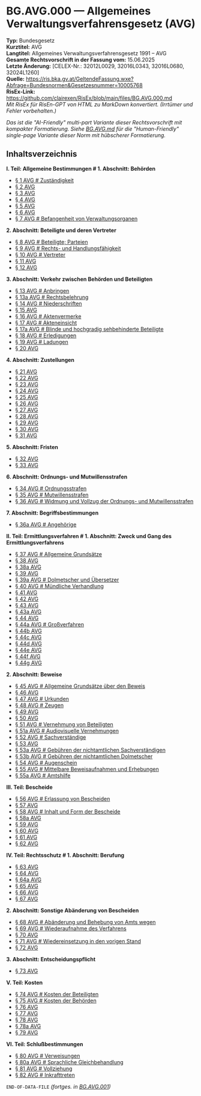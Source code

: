 # BG.AVG.000 — Allgemeines Verwaltungsverfahrensgesetz (AVG)
**Typ:** Bundesgesetz  
**Kurztitel:** AVG  
**Langtitel:** Allgemeines Verwaltungsverfahrensgesetz 1991 – AVG  
**Gesamte Rechtsvorschrift in der Fassung vom:** 15.06.2025  
**Letzte Änderung:** [CELEX-Nr.: 32012L0029, 32016L0343, 32016L0680, 32024L1260]  
**Quelle:** https://ris.bka.gv.at/GeltendeFassung.wxe?Abfrage=Bundesnormen&Gesetzesnummer=10005768  
**RisEx-Link:** https://github.com/clairexen/RisEx/blob/main/files/BG.AVG.000.md  
*Mit RisEx für RisEn-GPT von HTML zu MarkDown konvertiert. (Irrtümer und Fehler vorbehalten.)*

*Das ist die "AI-Friendly" multi-part Variante dieser Rechtsvorschrift mit kompakter Formatierung. Siehe [BG.AVG.md](BG.AVG.md) für die "Human-Friendly" single-page Variante dieser Norm mit hübscherer Formatierung.*

## Inhaltsverzeichnis

**I. Teil: Allgemeine Bestimmungen # 1. Abschnitt: Behörden**  
* [§ 1 AVG # Zuständigkeit](BG.AVG.001.md#1-avg--zuständigkeit)  
* [§ 2 AVG](BG.AVG.001.md#2-avg)  
* [§ 3 AVG](BG.AVG.001.md#3-avg)  
* [§ 4 AVG](BG.AVG.001.md#4-avg)  
* [§ 5 AVG](BG.AVG.001.md#5-avg)  
* [§ 6 AVG](BG.AVG.001.md#6-avg)  
* [§ 7 AVG # Befangenheit von Verwaltungsorganen](BG.AVG.001.md#7-avg--befangenheit-von-verwaltungsorganen)

**2. Abschnitt: Beteiligte und deren Vertreter**  
* [§ 8 AVG # Beteiligte; Parteien](BG.AVG.001.md#8-avg--beteiligte-parteien)  
* [§ 9 AVG # Rechts- und Handlungsfähigkeit](BG.AVG.001.md#9-avg--rechts--und-handlungsfähigkeit)  
* [§ 10 AVG # Vertreter](BG.AVG.001.md#10-avg--vertreter)  
* [§ 11 AVG](BG.AVG.001.md#11-avg)  
* [§ 12 AVG](BG.AVG.001.md#12-avg)

**3. Abschnitt: Verkehr zwischen Behörden und Beteiligten**  
* [§ 13 AVG # Anbringen](BG.AVG.001.md#13-avg--anbringen)  
* [§ 13a AVG # Rechtsbelehrung](BG.AVG.001.md#13a-avg--rechtsbelehrung)  
* [§ 14 AVG # Niederschriften](BG.AVG.001.md#14-avg--niederschriften)  
* [§ 15 AVG](BG.AVG.001.md#15-avg)  
* [§ 16 AVG # Aktenvermerke](BG.AVG.001.md#16-avg--aktenvermerke)  
* [§ 17 AVG # Akteneinsicht](BG.AVG.001.md#17-avg--akteneinsicht)  
* [§ 17a AVG # Blinde und hochgradig sehbehinderte Beteiligte](BG.AVG.001.md#17a-avg--blinde-und-hochgradig-sehbehinderte-beteiligte)  
* [§ 18 AVG # Erledigungen](BG.AVG.001.md#18-avg--erledigungen)  
* [§ 19 AVG # Ladungen](BG.AVG.001.md#19-avg--ladungen)  
* [§ 20 AVG](BG.AVG.001.md#20-avg)

**4. Abschnitt: Zustellungen**  
* [§ 21 AVG](BG.AVG.001.md#21-avg)  
* [§ 22 AVG](BG.AVG.001.md#22-avg)  
* [§ 23 AVG](BG.AVG.001.md#23-avg)  
* [§ 24 AVG](BG.AVG.001.md#24-avg)  
* [§ 25 AVG](BG.AVG.001.md#25-avg)  
* [§ 26 AVG](BG.AVG.001.md#26-avg)  
* [§ 27 AVG](BG.AVG.001.md#27-avg)  
* [§ 28 AVG](BG.AVG.001.md#28-avg)  
* [§ 29 AVG](BG.AVG.001.md#29-avg)  
* [§ 30 AVG](BG.AVG.001.md#30-avg)  
* [§ 31 AVG](BG.AVG.001.md#31-avg)

**5. Abschnitt: Fristen**  
* [§ 32 AVG](BG.AVG.001.md#32-avg)  
* [§ 33 AVG](BG.AVG.001.md#33-avg)

**6. Abschnitt: Ordnungs- und Mutwillensstrafen**  
* [§ 34 AVG # Ordnungsstrafen](BG.AVG.001.md#34-avg--ordnungsstrafen)  
* [§ 35 AVG # Mutwillensstrafen](BG.AVG.001.md#35-avg--mutwillensstrafen)  
* [§ 36 AVG # Widmung und Vollzug der Ordnungs- und Mutwillensstrafen](BG.AVG.001.md#36-avg--widmung-und-vollzug-der-ordnungs--und-mutwillensstrafen)

**7. Abschnitt: Begriffsbestimmungen**  
* [§ 36a AVG # Angehörige](BG.AVG.001.md#36a-avg--angehörige)

**II. Teil: Ermittlungsverfahren # 1. Abschnitt: Zweck und Gang des Ermittlungsverfahrens**  
* [§ 37 AVG # Allgemeine Grundsätze](BG.AVG.002.md#37-avg--allgemeine-grundsätze)  
* [§ 38 AVG](BG.AVG.002.md#38-avg)  
* [§ 38a AVG](BG.AVG.002.md#38a-avg)  
* [§ 39 AVG](BG.AVG.002.md#39-avg)  
* [§ 39a AVG # Dolmetscher und Übersetzer](BG.AVG.002.md#39a-avg--dolmetscher-und-übersetzer)  
* [§ 40 AVG # Mündliche Verhandlung](BG.AVG.002.md#40-avg--mündliche-verhandlung)  
* [§ 41 AVG](BG.AVG.002.md#41-avg)  
* [§ 42 AVG](BG.AVG.002.md#42-avg)  
* [§ 43 AVG](BG.AVG.002.md#43-avg)  
* [§ 43a AVG](BG.AVG.002.md#43a-avg)  
* [§ 44 AVG](BG.AVG.002.md#44-avg)  
* [§ 44a AVG # Großverfahren](BG.AVG.002.md#44a-avg--großverfahren)  
* [§ 44b AVG](BG.AVG.002.md#44b-avg)  
* [§ 44c AVG](BG.AVG.002.md#44c-avg)  
* [§ 44d AVG](BG.AVG.002.md#44d-avg)  
* [§ 44e AVG](BG.AVG.002.md#44e-avg)  
* [§ 44f AVG](BG.AVG.002.md#44f-avg)  
* [§ 44g AVG](BG.AVG.002.md#44g-avg)

**2. Abschnitt: Beweise**  
* [§ 45 AVG # Allgemeine Grundsätze über den Beweis](BG.AVG.003.md#45-avg--allgemeine-grundsätze-über-den-beweis)  
* [§ 46 AVG](BG.AVG.003.md#46-avg)  
* [§ 47 AVG # Urkunden](BG.AVG.003.md#47-avg--urkunden)  
* [§ 48 AVG # Zeugen](BG.AVG.003.md#48-avg--zeugen)  
* [§ 49 AVG](BG.AVG.003.md#49-avg)  
* [§ 50 AVG](BG.AVG.003.md#50-avg)  
* [§ 51 AVG # Vernehmung von Beteiligten](BG.AVG.003.md#51-avg--vernehmung-von-beteiligten)  
* [§ 51a AVG # Audiovisuelle Vernehmungen](BG.AVG.003.md#51a-avg--audiovisuelle-vernehmungen)  
* [§ 52 AVG # Sachverständige](BG.AVG.003.md#52-avg--sachverständige)  
* [§ 53 AVG](BG.AVG.003.md#53-avg)  
* [§ 53a AVG # Gebühren der nichtamtlichen Sachverständigen](BG.AVG.003.md#53a-avg--gebühren-der-nichtamtlichen-sachverständigen)  
* [§ 53b AVG # Gebühren der nichtamtlichen Dolmetscher](BG.AVG.003.md#53b-avg--gebühren-der-nichtamtlichen-dolmetscher)  
* [§ 54 AVG # Augenschein](BG.AVG.003.md#54-avg--augenschein)  
* [§ 55 AVG # Mittelbare Beweisaufnahmen und Erhebungen](BG.AVG.003.md#55-avg--mittelbare-beweisaufnahmen-und-erhebungen)  
* [§ 55a AVG # Amtshilfe](BG.AVG.003.md#55a-avg--amtshilfe)

**III. Teil: Bescheide**  
* [§ 56 AVG # Erlassung von Bescheiden](BG.AVG.003.md#56-avg--erlassung-von-bescheiden)  
* [§ 57 AVG](BG.AVG.003.md#57-avg)  
* [§ 58 AVG # Inhalt und Form der Bescheide](BG.AVG.003.md#58-avg--inhalt-und-form-der-bescheide)  
* [§ 58a AVG](BG.AVG.003.md#58a-avg)  
* [§ 59 AVG](BG.AVG.003.md#59-avg)  
* [§ 60 AVG](BG.AVG.003.md#60-avg)  
* [§ 61 AVG](BG.AVG.003.md#61-avg)  
* [§ 62 AVG](BG.AVG.003.md#62-avg)

**IV. Teil: Rechtsschutz # 1. Abschnitt: Berufung**  
* [§ 63 AVG](BG.AVG.003.md#63-avg)  
* [§ 64 AVG](BG.AVG.003.md#64-avg)  
* [§ 64a AVG](BG.AVG.003.md#64a-avg)  
* [§ 65 AVG](BG.AVG.003.md#65-avg)  
* [§ 66 AVG](BG.AVG.003.md#66-avg)  
* [§ 67 AVG](BG.AVG.003.md#67-avg)

**2. Abschnitt: Sonstige Abänderung von Bescheiden**  
* [§ 68 AVG # Abänderung und Behebung von Amts wegen](BG.AVG.003.md#68-avg--abänderung-und-behebung-von-amts-wegen)  
* [§ 69 AVG # Wiederaufnahme des Verfahrens](BG.AVG.003.md#69-avg--wiederaufnahme-des-verfahrens)  
* [§ 70 AVG](BG.AVG.003.md#70-avg)  
* [§ 71 AVG # Wiedereinsetzung in den vorigen Stand](BG.AVG.003.md#71-avg--wiedereinsetzung-in-den-vorigen-stand)  
* [§ 72 AVG](BG.AVG.003.md#72-avg)

**3. Abschnitt: Entscheidungspflicht**  
* [§ 73 AVG](BG.AVG.004.md#73-avg)

**V. Teil: Kosten**  
* [§ 74 AVG # Kosten der Beteiligten](BG.AVG.004.md#74-avg--kosten-der-beteiligten)  
* [§ 75 AVG # Kosten der Behörden](BG.AVG.004.md#75-avg--kosten-der-behörden)  
* [§ 76 AVG](BG.AVG.004.md#76-avg)  
* [§ 77 AVG](BG.AVG.004.md#77-avg)  
* [§ 78 AVG](BG.AVG.004.md#78-avg)  
* [§ 78a AVG](BG.AVG.004.md#78a-avg)  
* [§ 79 AVG](BG.AVG.004.md#79-avg)

**VI. Teil: Schlußbestimmungen**  
* [§ 80 AVG # Verweisungen](BG.AVG.004.md#80-avg--verweisungen)  
* [§ 80a AVG # Sprachliche Gleichbehandlung](BG.AVG.004.md#80a-avg--sprachliche-gleichbehandlung)  
* [§ 81 AVG # Vollziehung](BG.AVG.004.md#81-avg--vollziehung)  
* [§ 82 AVG # Inkrafttreten](BG.AVG.004.md#82-avg--inkrafttreten)

`END-OF-DATA-FILE` *(fortges. in [BG.AVG.001](BG.AVG.001.md))*

